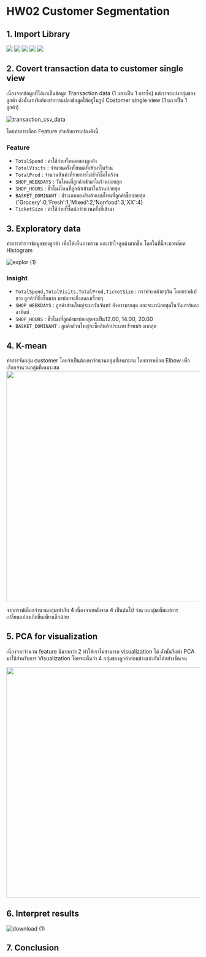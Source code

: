 # HW02 Customer Segmentation
## 1. Import Library
[![](https://img.shields.io/badge/-Pandas-red)](#) [![](https://img.shields.io/badge/-Numpy-red)](#) [![](https://img.shields.io/badge/-Scipy-red)](#) [![](https://img.shields.io/badge/-Sklearn-red)](#) [![](https://img.shields.io/badge/-Matplotlib-red)](#) 
## 2. Covert transaction data to customer single view

เนื่องจากข้อมูลที่ได้มาเป็นข้อมูล Transaction data (1 แถวเป็น 1 การซื้อ) แต่เราจะแบ่งกลุ่มของลูกค้า ดังนั้นเราจึงต้องทำการแปลงข้อมูลให้อยู่ในรูป Costomer single view (1 แถวเป็น 1 ลูกค้า)

![transaction_csv_data](https://user-images.githubusercontent.com/78030264/147189651-96385a33-c789-46ce-b31c-9c7686dd07d8.png)

โดยทำการเลือก Feature สำหรับการแปลงดังนี้
### Feature
* ```TotalSpend```  : ค่าใช้จ่ายทั้งหมดของลูกค้า
* ```TotalVisits``` : จำนวนครั้งทั้งหมดที่เข้ามาในร้าน
* ```TotalProd``` : จำนวนสินค้าที่รายการไม่ซ้ำที่ซื้อในร้าน
* ```SHOP_WEEKDAYS``` : วันไหนที่ลูกค้าเข้ามาในร้านบ่อยสุด
* ```SHOP_HOURS``` : ชั่วโมงไหนที่ลูกค้าเข้ามาในร้านบ่อยสุด
* ```BASKET_DOMINANT``` : ประเภทของสินค้าแบบไหนที่ลูกค้าซื้อบ่อยสุด {'Grocery':0,'Fresh':1,'Mixed':2,'Nonfood':3,'XX':4}
* ```TicketSize``` : ค่าใช้จ่ายที่ซื้อต่อจำนวนครั้งที่เข้ามา
## 3. Exploratory data

ทำการสำรวจข้อมูลของลูกค้า เพื่อให้เห็นภาพรวม และเข้าใจลูกค้ามากขึ้น โดยในที่นี้จะขอพล๊อต Histogram 

![explor (1)](https://user-images.githubusercontent.com/78030264/147194218-b5855b14-696c-4798-95b5-974a503b0c4c.png)

### Insight
* ```TotalSpend,TotalVisits,TotalProd,TicketSize```  : กราฟจะคล้ายๆกัน โดยกราฟเบ้ขวา ลูกค้าที่ยิ่งซื้อมาก มาบ่อยจะยิ่งลดลงเรื่อยๆ
* ```SHOP_WEEKDAYS``` : ลูกค้าส่วนใหญ่จะมาวันจันทร์ อังคารมากสุด และจะมาน้อยสุดในวันเสาร์และอาทิตย์
* ```SHOP_HOURS``` : ชั่วโมงที่ลูกค้ามาบ่อยสุดจะเป็น12.00, 14.00, 20.00
* ```BASKET_DOMINANT``` : ลูกค้าส่วนใหญ่จะซื้อสินค้าประเภท Fresh มากสุด
## 4. K-mean
ทำการจัดกลุ่ม customer โดยจำเป็นต้องหาจำนวนกลุ่มที่เหมาะสม โดยการพล๊อต Elbow เพื่อเลือกจำนวนกลุ่มที่เหมาะสม 
<img src="https://user-images.githubusercontent.com/78030264/147193125-01889e58-c8f3-420a-af69-fe911b42a7cb.png" width="600" >

จากกราฟเลือกจำนวนกลุ่มเท่ากับ 4 เนื่องจากหลังจาก 4 เป็นต้นไป จำนวนกลุ่มเพิ่มแต่การเปลี่ยนแปลงเกิดขึ้นเพียงเล็กน้อย

## 5. PCA for visualization
เนื่องจากจำนวน feature มีมากกว่า 2 ทำให้เราไม่สามารถ visualization ได้ ดังนั้นจึงนำ PCA มาใช้สำหรับการ Visualization โดยจะเห็นว่า 4 กลุ่มของลูกค้าค่อนข้างแบ่งกันได้อย่างชัดเจน

<img src="https://user-images.githubusercontent.com/78030264/147194376-4176521b-5e5d-4bbe-b5fa-8aec388318b6.png" width="600" >



## 6. Interpret results
![download (1)](https://user-images.githubusercontent.com/78030264/147134865-c7fa494d-3d3f-4a86-a5f6-42a622087abf.png)
## 7. Conclusion
